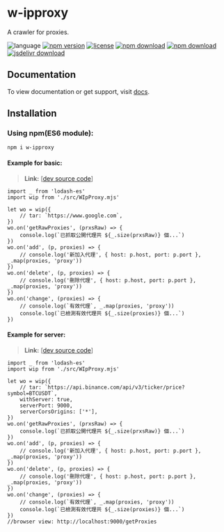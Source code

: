 # w-ipproxy
A crawler for proxies.

![language](https://img.shields.io/badge/language-JavaScript-orange.svg) 
[![npm version](http://img.shields.io/npm/v/w-ipproxy.svg?style=flat)](https://npmjs.org/package/w-ipproxy) 
[![license](https://img.shields.io/npm/l/w-ipproxy.svg?style=flat)](https://npmjs.org/package/w-ipproxy) 
[![npm download](https://img.shields.io/npm/dt/w-ipproxy.svg)](https://npmjs.org/package/w-ipproxy) 
[![npm download](https://img.shields.io/npm/dm/w-ipproxy.svg)](https://npmjs.org/package/w-ipproxy)
[![jsdelivr download](https://img.shields.io/jsdelivr/npm/hm/w-ipproxy.svg)](https://www.jsdelivr.com/package/npm/w-ipproxy)

## Documentation
To view documentation or get support, visit [docs](https://yuda-lyu.github.io/w-ipproxy/WIpProxy.html).

## Installation
### Using npm(ES6 module):
```alias
npm i w-ipproxy
```

#### Example for basic:
> **Link:** [[dev source code](https://github.com/yuda-lyu/w-ipproxy/blob/master/g-get.mjs)]
```alias
import _ from 'lodash-es'
import wip from './src/WIpProxy.mjs'

let wo = wip({
    // tar: `https://www.google.com`,
})
wo.on('getRawProxies', (prxsRaw) => {
    console.log(`已抓取公開代理共 ${_.size(prxsRaw)} 個...`)
})
wo.on('add', (p, proxies) => {
    // console.log('新加入代理', { host: p.host, port: p.port }, _.map(proxies, 'proxy'))
})
wo.on('delete', (p, proxies) => {
    // console.log('刪除代理', { host: p.host, port: p.port }, _.map(proxies, 'proxy'))
})
wo.on('change', (proxies) => {
    // console.log(`有效代理`, _.map(proxies, 'proxy'))
    console.log(`已檢測有效代理共 ${_.size(proxies)} 個...`)
})
```

#### Example for server:
> **Link:** [[dev source code](https://github.com/yuda-lyu/w-ipproxy/blob/master/g-srv.mjs)]
```alias
import _ from 'lodash-es'
import wip from './src/WIpProxy.mjs'

let wo = wip({
    // tar: `https://api.binance.com/api/v3/ticker/price?symbol=BTCUSDT`,
    withServer: true,
    serverPort: 9000,
    serverCorsOrigins: ['*'],
})
wo.on('getRawProxies', (prxsRaw) => {
    console.log(`已抓取公開代理共 ${_.size(prxsRaw)} 個...`)
})
wo.on('add', (p, proxies) => {
    // console.log('新加入代理', { host: p.host, port: p.port }, _.map(proxies, 'proxy'))
})
wo.on('delete', (p, proxies) => {
    // console.log('刪除代理', { host: p.host, port: p.port }, _.map(proxies, 'proxy'))
})
wo.on('change', (proxies) => {
    // console.log(`有效代理`, _.map(proxies, 'proxy'))
    console.log(`已檢測有效代理共 ${_.size(proxies)} 個...`)
})
//browser view: http://localhost:9000/getProxies
```

